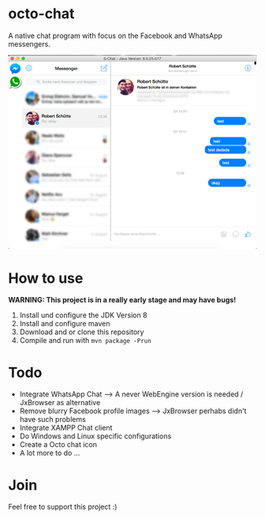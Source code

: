 # octo-chat
A native chat program with focus on the Facebook and WhatsApp messengers.

![alt tag](https://raw.githubusercontent.com/Roba1993/octo-chat/master/img/octa-chat.png)

# How to use
**WARNING: This project is in a really early stage and may have bugs!**

1. Install und configure the JDK Version 8
2. Install and configure maven
3. Download and or clone this repository
4. Compile and run with `mvn package -Prun`

# Todo
- Integrate WhatsApp Chat --> A never WebEngine version is needed / JxBrowser as alternative
- Remove blurry Facebook profile images --> JxBrowser perhabs didn't have such problems
- Integrate XAMPP Chat client
- Do Windows and Linux specific configurations
- Create a Octo chat icon
- A lot more to do ...

# Join
Feel free to support this project :)
